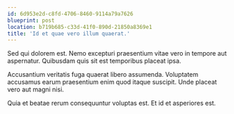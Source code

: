 ```yaml
---
id: 6d953e2d-c8fd-4706-8460-9114a79a7626
blueprint: post
location: b719b685-c33d-41f0-890d-21850a8369e1
title: 'Id et quae vero illum quaerat.'
---
```

Sed qui dolorem est. Nemo excepturi praesentium vitae vero in tempore aut aspernatur. Quibusdam quis sit est temporibus placeat ipsa.

Accusantium veritatis fuga quaerat libero assumenda. Voluptatem accusamus earum praesentium enim quod itaque suscipit. Unde placeat vero aut magni nisi.

Quia et beatae rerum consequuntur voluptas est. Et id et asperiores est.